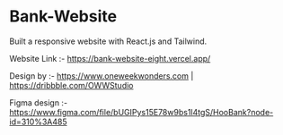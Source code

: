 # Bank-Website
Built a responsive website with React.js and Tailwind.

Website Link :- https://bank-website-eight.vercel.app/

Design by :- https://www.oneweekwonders.com | https://dribbble.com/OWWStudio

Figma design :- https://www.figma.com/file/bUGIPys15E78w9bs1l4tgS/HooBank?node-id=310%3A485

